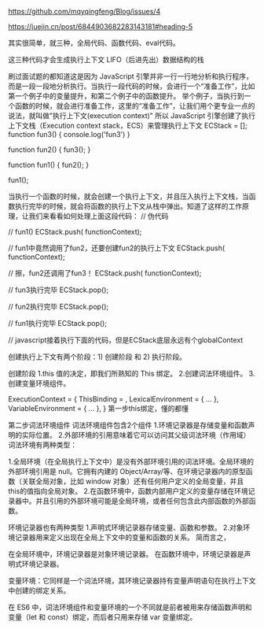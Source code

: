 https://github.com/mqyqingfeng/Blog/issues/4

https://juejin.cn/post/6844903682283143181#heading-5

其实很简单，就三种，全局代码、函数代码、eval代码。

这三种代码才会生成执行上下文
 LIFO（后进先出）数据结构的栈

刷过面试题的都知道这是因为 JavaScript 引擎并非一行一行地分析和执行程序，而是一段一段地分析执行。当执行一段代码的时候，会进行一个“准备工作”，比如第一个例子中的变量提升，和第二个例子中的函数提升。
举个例子，当执行到一个函数的时候，就会进行准备工作，这里的“准备工作”，让我们用个更专业一点的说法，就叫做"执行上下文(execution context)"
所以 JavaScript 引擎创建了执行上下文栈（Execution context stack，ECS）来管理执行上下文
ECStack = [];
function fun3() {
    console.log('fun3')
}

function fun2() {
    fun3();
}

function fun1() {
    fun2();
}

fun1();

当执行一个函数的时候，就会创建一个执行上下文，并且压入执行上下文栈，当函数执行完毕的时候，就会将函数的执行上下文从栈中弹出。知道了这样的工作原理，让我们来看看如何处理上面这段代码：
// 伪代码

// fun1()
ECStack.push(<fun1> functionContext);

// fun1中竟然调用了fun2，还要创建fun2的执行上下文
ECStack.push(<fun2> functionContext);

// 擦，fun2还调用了fun3！
ECStack.push(<fun3> functionContext);

// fun3执行完毕
ECStack.pop();

// fun2执行完毕
ECStack.pop();

// fun1执行完毕
ECStack.pop();

// javascript接着执行下面的代码，但是ECStack底层永远有个globalContext

创建执行上下文有两个阶段：1) 创建阶段 和 2) 执行阶段。

创建阶段
1.this 值的决定，即我们所熟知的 This 绑定。
2.创建词法环境组件。
3.创建变量环境组件。

ExecutionContext = {
  ThisBinding = <this value>,
  LexicalEnvironment = { ... },
  VariableEnvironment = { ... },
}
第一步this绑定，懂的都懂

第二步词法环境组件
词法环境组件包含2个组件
1.环境记录器是存储变量和函数声明的实际位置。
2.外部环境的引用意味着它可以访问其父级词法环境（作用域）
词法环境有两种类型：

1.全局环境（在全局执行上下文中）是没有外部环境引用的词法环境。全局环境的外部环境引用是 null。它拥有内建的 Object/Array/等、在环境记录器内的原型函数（关联全局对象，比如 window 对象）还有任何用户定义的全局变量，并且 this的值指向全局对象。
2.在函数环境中，函数内部用户定义的变量存储在环境记录器中。并且引用的外部环境可能是全局环境，或者任何包含此内部函数的外部函数。

环境记录器也有两种类型
1.声明式环境记录器存储变量、函数和参数。
2.对象环境记录器用来定义出现在全局上下文中的变量和函数的关系。
简而言之，

在全局环境中，环境记录器是对象环境记录器。
在函数环境中，环境记录器是声明式环境记录器。

变量环境：它同样是一个词法环境，其环境记录器持有变量声明语句在执行上下文中创建的绑定关系。

在 ES6 中，词法环境组件和变量环境的一个不同就是前者被用来存储函数声明和变量（let 和 const）绑定，而后者只用来存储 var 变量绑定。
